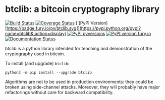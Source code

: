 # btclib: a bitcoin cryptography library

[![Build Status](https://travis-ci.org/dginst/BitcoinBlockchainTechnology.svg)](https://travis-ci.org/dginst/BitcoinBlockchainTechnology)
[![Coverage Status](https://coveralls.io/repos/github/dginst/BitcoinBlockchainTechnology/badge.svg)](https://coveralls.io/github/dginst/BitcoinBlockchainTechnology)
[![PyPI Version][https://badge.fury.io/py/btclib.svg]](https://pypi.python.org/pypi?name=btclib&:action=display)
[![PyPI pyversions](https://img.shields.io/pypi/pyversions/btclib.svg)](https://pypi.python.org/pypi/btclib/)
[![PyPI version fury.io](https://badge.fury.io/py/btclib.svg)](https://pypi.python.org/pypi/btclib/)
[![Documentation Status](https://readthedocs.org/projects/btclib/badge/?version=latest)](http://btclib.readthedocs.io/?badge=latest)

btclib is a python library intended for teaching and demonstration of the cryptography used in bitcoin.

To install (and upgrade) `btclib`:

```shell
python3 -m pip install --upgrade btclib
```

Algorithms are not to be used in production environments: they could be broken using side-channel attacks. Moreover, they will probably have major refactorings without care for backward compatibility.
